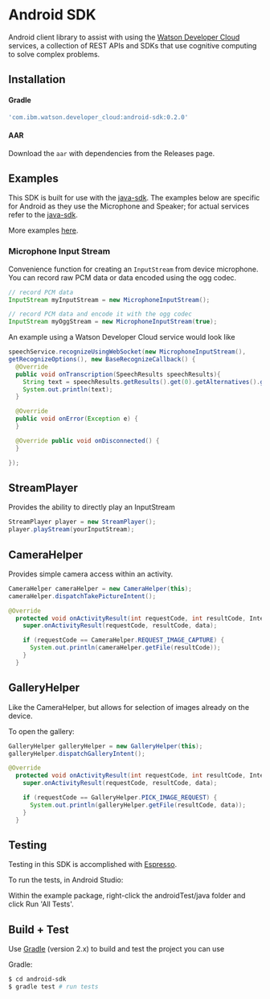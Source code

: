 # Android SDK

Android client library to assist with using the [Watson Developer Cloud][wdc] services, a collection of REST
APIs and SDKs that use cognitive computing to solve complex problems.

## Installation

#### Gradle

```gradle
'com.ibm.watson.developer_cloud:android-sdk:0.2.0'
```

#### AAR

Download the `aar` with dependencies from the Releases page.

## Examples
This SDK is built for use with the [java-sdk][java-sdk].
The examples below are specific for Android as they use the Microphone and Speaker; for actual services refer to the [java-sdk][java-sdk].

More examples [here](./example).

### Microphone Input Stream
Convenience function for creating an `InputStream` from device microphone. You can record raw PCM data or data encoded using the ogg codec.

```java
// record PCM data
InputStream myInputStream = new MicrophoneInputStream();

// record PCM data and encode it with the ogg codec
InputStream myOggStream = new MicrophoneInputStream(true);
```

An example using a Watson Developer Cloud service would look like

```java
speechService.recognizeUsingWebSocket(new MicrophoneInputStream(),
getRecognizeOptions(), new BaseRecognizeCallback() {
  @Override
  public void onTranscription(SpeechResults speechResults){
    String text = speechResults.getResults().get(0).getAlternatives().get(0).getTranscript();
    System.out.println(text);
  }

  @Override
  public void onError(Exception e) {
  }

  @Override public void onDisconnected() {
  }

});
```

## StreamPlayer
Provides the ability to directly play an InputStream
```java
StreamPlayer player = new StreamPlayer();
player.playStream(yourInputStream);
```

## CameraHelper
Provides simple camera access within an activity.

```java
CameraHelper cameraHelper = new CameraHelper(this);
cameraHelper.dispatchTakePictureIntent();

@Override
  protected void onActivityResult(int requestCode, int resultCode, Intent data) {
    super.onActivityResult(requestCode, resultCode, data);

    if (requestCode == CameraHelper.REQUEST_IMAGE_CAPTURE) {
      System.out.println(cameraHelper.getFile(resultCode));
    }
  }
```

## GalleryHelper
Like the CameraHelper, but allows for selection of images already on the device.

To open the gallery:
```java
GalleryHelper galleryHelper = new GalleryHelper(this);
galleryHelper.dispatchGalleryIntent();

@Override
  protected void onActivityResult(int requestCode, int resultCode, Intent data) {
    super.onActivityResult(requestCode, resultCode, data);

    if (requestCode == GalleryHelper.PICK_IMAGE_REQUEST) {
      System.out.println(galleryHelper.getFile(resultCode, data));
    }
  }
```

## Testing

Testing in this SDK is accomplished with [Espresso](https://google.github.io/android-testing-support-library/docs/espresso/).

To run the tests, in Android Studio:

Within the example package, right-click the androidTest/java folder and click Run 'All Tests'.

## Build + Test

Use [Gradle][] (version 2.x) to build and test the project you can use

Gradle:

  ```sh
  $ cd android-sdk
  $ gradle test # run tests
  ```

[wdc]: http://www.ibm.com/smarterplanet/us/en/ibmwatson/developercloud/
[java-sdk]: https://github.com/watson-developer-cloud/java-sdk
[bluemix]: https://console.ng.bluemix.net
[Gradle]: http://www.gradle.org/
[OkHttp]: http://square.github.io/okhttp/
[gson]: https://github.com/google/gson
[releases]: https://github.com/watson-developer-cloud/android-sdk/releases
[wiki]: https://github.com/watson-developer-cloud/android-sdk/wiki
